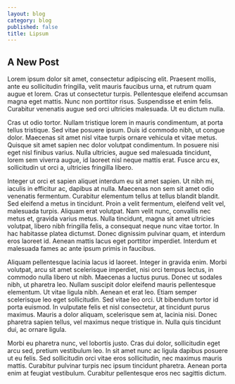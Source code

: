 ```yaml
---
layout: blog
category: blog
published: false
title: Lipsum
---
```


## A New Post

Lorem ipsum dolor sit amet, consectetur adipiscing elit. Praesent mollis, ante eu sollicitudin fringilla, velit mauris faucibus urna, et rutrum quam augue et lorem. Cras ut consectetur turpis. Pellentesque eleifend accumsan magna eget mattis. Nunc non porttitor risus. Suspendisse et enim felis. Curabitur venenatis augue sed orci ultricies malesuada. Ut eu dictum nulla.

Cras ut odio tortor. Nullam tristique lorem in mauris condimentum, at porta tellus tristique. Sed vitae posuere ipsum. Duis id commodo nibh, ut congue dolor. Maecenas sit amet nisl vitae turpis ornare vehicula et vitae metus. Quisque sit amet sapien nec dolor volutpat condimentum. In posuere nisi eget nisl finibus varius. Nulla ultricies, augue sed malesuada tincidunt, lorem sem viverra augue, id laoreet nisl neque mattis erat. Fusce arcu ex, sollicitudin ut orci a, ultricies fringilla libero.

Integer ut orci et sapien aliquet interdum eu sit amet sapien. Ut nibh mi, iaculis in efficitur ac, dapibus at nulla. Maecenas non sem sit amet odio venenatis fermentum. Curabitur elementum tellus at tellus blandit blandit. Sed eleifend a metus in tincidunt. Proin a velit fermentum, eleifend velit vel, malesuada turpis. Aliquam erat volutpat. Nam velit nunc, convallis nec metus et, gravida varius metus. Nulla tincidunt, magna sit amet ultricies volutpat, libero nibh fringilla felis, a consequat neque nunc vitae tortor. In hac habitasse platea dictumst. Donec dignissim pulvinar quam, et interdum eros laoreet id. Aenean mattis lacus eget porttitor imperdiet. Interdum et malesuada fames ac ante ipsum primis in faucibus.

Aliquam pellentesque lacinia lacus id laoreet. Integer in gravida enim. Morbi volutpat, arcu sit amet scelerisque imperdiet, nisi orci tempus lectus, in commodo nulla libero ut nibh. Maecenas a luctus purus. Donec ut sodales nibh, ut pharetra leo. Nullam suscipit dolor eleifend mauris pellentesque elementum. Ut vitae ligula nibh. Aenean et erat leo. Etiam semper scelerisque leo eget sollicitudin. Sed vitae leo orci. Ut bibendum tortor id porta euismod. In vulputate felis et nisl consectetur, at tincidunt purus maximus. Mauris a dolor aliquam, scelerisque sem at, lacinia nisi. Donec pharetra sapien tellus, vel maximus neque tristique in. Nulla quis tincidunt dui, ac ornare ligula.

Morbi eu pharetra nunc, vel lobortis justo. Cras dui dolor, sollicitudin eget arcu sed, pretium vestibulum leo. In sit amet nunc ac ligula dapibus posuere ut eu felis. Sed sollicitudin orci vitae eros sollicitudin, nec maximus mauris mattis. Curabitur pulvinar turpis nec ipsum tincidunt pharetra. Aenean porta enim at feugiat vestibulum. Curabitur pellentesque eros nec sagittis dictum.

